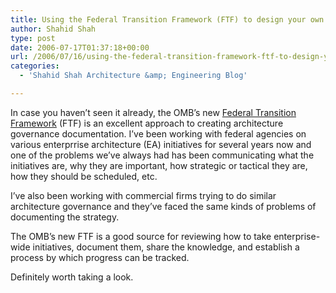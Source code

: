 ```yaml
---
title: Using the Federal Transition Framework (FTF) to design your own governance documents
author: Shahid Shah
type: post
date: 2006-07-17T01:37:18+00:00
url: /2006/07/16/using-the-federal-transition-framework-ftf-to-design-your-own-governance-documents/
categories:
  - 'Shahid Shah Architecture &amp; Engineering Blog'

---
```

In case you haven&#8217;t seen it already, the OMB&#8217;s new [Federal Transition Framework][1] (FTF) is an excellent approach to creating architecture governance documentation. I&#8217;ve been working with federal agencies on various enterprrise architecture (EA) initiatives for several years now and one of the problems we&#8217;ve always had has been communicating what the initiatives are, why they are important, how strategic or tactical they are, how they should be scheduled, etc.

I&#8217;ve also been working with commercial firms trying to do similar architecture governance and they&#8217;ve faced the same kinds of problems of documenting the strategy. 

The OMB&#8217;s new FTF is a good source for reviewing how to take enterprise-wide initiatives, document them, share the knowledge, and establish a process by which progress can be tracked.

Definitely worth taking a look.

 [1]: http://www.whitehouse.gov/omb/egov/a-2-EAFTF.html